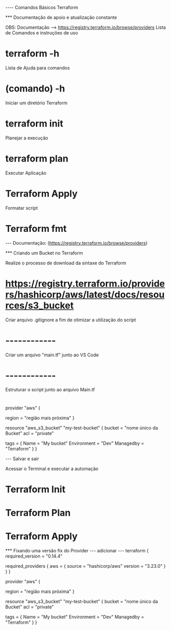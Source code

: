 ---- Comandos Básicos Terraform 

*** Documentação de apoio e atualização constante 

OBS: Documentação --> https://registry.terraform.io/browse/providers
Lista de Comandos e instruções de uso 
# terraform -h

Lista de Ajuda para comandos 
# (comando) -h

Iniciar um diretório Terraform 
# terraform init 

Planejar a execução 
# terraform plan 

Executar Aplicação 
# Terraform Apply

Formatar script
# Terraform fmt


--- Documentação: (https://registry.terraform.io/browse/providers)

*** Criando um Bucket no Terraform

Realize o processo de download da sintaxe do Terraform 
# https://registry.terraform.io/providers/hashicorp/aws/latest/docs/resources/s3_bucket

Criar arquivo .gitignore a fim de otimizar a utilização do script
# ------------

Criar um arquivo "main.tf" junto ao VS Code
# ------------

Estruturar o script junto ao arquivo Main.tf
# 

provider "aws" {

  region = "região mais próxima"
}

resource "aws_s3_bucket" "my-test-bucket" {
  bucket = "nome único da Bucket"
  acl    = "private"


  tags = {
    Name = "My bucket"
    Environment = "Dev"
    Managedby = "Terraform"
  }
}

--- Salvar e sair 

Acessar o Terminal e executar a automação
# Terraform Init
# Terraform Plan 
# Terraform Apply

*** Fixando uma versão fix do Provider 
--- adicionar ---
terraform {
  required_version = "0.14.4"

  
  required_providers {
    aws = {
      source = "hashicorp/aws"
      version = "3.23.0"
    }
  }
}

 
provider "aws" {

  region = "região mais próxima"
}

resource "aws_s3_bucket" "my-test-bucket" {
  bucket = "nome único da Bucket"
  acl    = "private"


  tags = {
    Name = "My bucket"
    Environment = "Dev"
    Managedby = "Terraform"
  }
}

